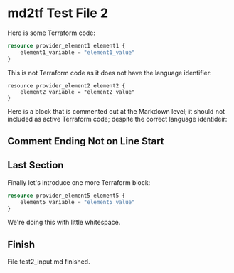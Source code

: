 # md2tf Test File 2

Here is some Terraform code:

```tf
resource provider_element1 element1 {
    element1_variable = "element1_value"
}
```

This is not Terraform code as it does not have the language identifier:


```
resource provider_element2 element2 {
    element2_variable = "element2_value"
}
```

Here is a block that is commented out at the Markdown level; it should not included as active Terraform code; despite the correct language identideir:


<!-- And now we move back to Terraform code:

```tf
resource provider_element3 element3 {
    element3_variable = "element3_value"
}
```
-->

## Comment Ending Not on Line Start

<!---

We're in a comment, with an otherwise valid TF Block, but with the comment end not starting at the beginning of a new line:

```tf
resource provider_element4 element4 {
    element4_variable = "element4_value"
}
``` -->

## Last Section
Finally let's introduce one more Terraform block:
```tf
resource provider_element5 element5 {
    element5_variable = "element5_value"
}
```
We're doing this with little whitespace.
## Finish

File test2_input.md finished.
